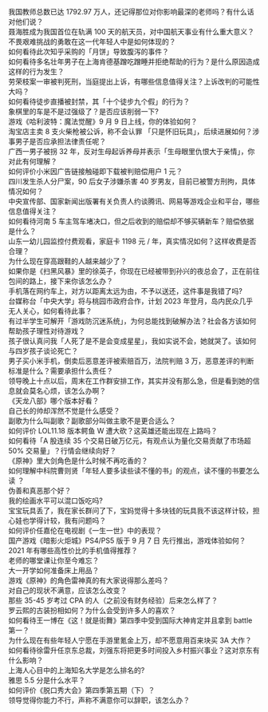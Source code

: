 我国教师总数已达 1792.97 万人，还记得那位对你影响最深的老师吗？有什么话对他们说？  
聂海胜成为我国首位在轨满 100 天的航天员，对中国航天事业有什么重大意义？  
不畏艰难挑战的勇敢在这一代年轻人中是如何体现的？  
如何看待此次知乎采购的「月饼」导致腹泻的事件？  
如何看待多名壮年男子在上海肯德基蹭吃蹭睡并拒绝帮助的行为？是什么原因造成这样的行为发生？  
劳荣枝案一审被判死刑，当庭提出上诉，有哪些信息值得关注？上诉改判的可能性大吗？  
如何看待徒步直播被封禁，其「十个徒步九个假」的行为？  
象棋里的车是不是过强级了？是否应该削弱一下?  
游戏《哈利波特：魔法觉醒》9 月 9 日上线，你的体验如何？  
淘宝店主卖 8 支火柴枪被公诉，称不会认罪 「只是怀旧玩具」，后续进展如何？涉事男子是否应承担法律责任呢？  
广西一男子被拐 32 年，反对生母起诉养母并表示「生母眼里仇恨大于亲情」，你对此有何理解？  
如何评价小米因广告链接触碰即下载被判赔偿用户 1 元？  
四川发生杀人分尸案，90 后女子涉嫌杀害 40 岁男友，目前已被警方刑拘，具体情况如何？  
中央宣传部、国家新闻出版署有关负责人约谈腾讯、网易等游戏企业和平台，哪些信息值得关注？  
如何看待河南 5 车主驾车堵决口，但之后收到的赔偿却不够买辆新车？赔偿依据是什么？  
山东一幼儿园监控付费观看，家庭卡 1198 元 / 年，真实情况如何？这样收费是否合理？  
为什么现在穿高跟鞋的人越来越少了？  
如果你是《扫黑风暴》里的徐英子，你现在已经被带到孙兴的夜总会了，正在前往包间的路上，接下来你该怎么办？  
手机落在网约车上，对方以距离太远为由，不予以送还，这件事是我错了吗?  
台媒称台「中央大学」将与桃园市政府合作，计划 2023 年登月，岛内民众几乎无人关心，如何看待此事？  
有过半学生可解开「游戏防沉迷系统」，为何总能找到破解办法？社会各方该如何帮助孩子理性对待游戏？  
孩子很认真问我「人死了是不是会变成星星」，我如实说不会，她就哭了。该如何与四岁孩子谈论死亡？  
男子买小米手机，倒卖后恶意差评被索赔百万，法院判赔 3 万，恶意差评的判断标准是什么？需要承担什么责任？  
领导晚上十点以后，周末在工作群安排工作，其实并没有那么急，但是看到她的信息就会莫名心烦，该怎么办啊？  
《天龙八部》哪个版本好看？  
自己长的帅却浑然不觉是什么感受？  
副歌为什么叫副歌？副歌部分叫做主歌不是更合适么？  
如何评价 LOL11.18 版本鳄鱼 W 遭大砍？这英雄还能出现在上路吗？  
如何看待「A 股连续 35 个交易日破万亿元，有观点认为量化交易贡献了市场超 50% 交易量」？行情会继续向好？  
《原神》里大剑角色是什么时候不再吃香的？  
如何理解中科院曹则贤「年轻人要多读些读不懂的书」的观点，读不懂的书要怎么读 ？  
伪善和真恶那个好？  
我的绘画水平可以混口饭吃吗?  
宝宝玩具丢了，我在家长群问了下，宝妈觉得十多块钱的玩具我不该这样计较，担心娃也学得计较，我有问题吗？  
如何评价任嘉伦在电视剧《一生一世》中的表现？  
国产游戏《暗影火炬城》PS4/PS5 版于 9 月 7 日 先行推出，游戏体验如何？  
2021 年有哪些高性价比的手机值得推荐？  
老师的哪堂课让你至今难忘？  
大一开学如何准备床上用品？  
游戏《原神》的角色雷神真的有大家说得那么差吗？  
对自己的现状不满意，应该怎么改变？  
那些 35-45 岁考过 CPA 的人（之前没有财务经验）后来怎么样了？  
罗云熙的古装扮相如何？为什么会受到许多人的喜欢？  
如何看待王一博在《这！就是街舞》第四季中受到国际大神肯定并且拿到 battle 第一？  
为什么现在有些年轻人宁愿在手游里氪金上万，却不愿意用百来块买 3A 大作？  
如何看待徐雷升任京东总裁，刘强东将把更多时间投入乡村振兴事业？这对京东有什么影响？  
上海人心目中的上海知名大学是怎么排名的?  
雅思 5.5 分是什么水平？  
如何评价《脱口秀大会》第四季第五期（下）？  
领导觉得你能力不行，声称不满意你可以辞职，该怎么办？  
